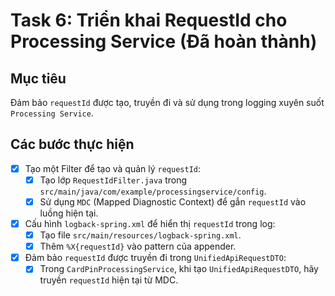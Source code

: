 # Task 6: Triển khai RequestId cho Processing Service (Đã hoàn thành)

## Mục tiêu
Đảm bảo `requestId` được tạo, truyền đi và sử dụng trong logging xuyên suốt `Processing Service`.

## Các bước thực hiện

- [x] Tạo một Filter để tạo và quản lý `requestId`:
    - [x] Tạo lớp `RequestIdFilter.java` trong `src/main/java/com/example/processingservice/config`.
    - [x] Sử dụng `MDC` (Mapped Diagnostic Context) để gắn `requestId` vào luồng hiện tại.

- [x] Cấu hình `logback-spring.xml` để hiển thị `requestId` trong log:
    - [x] Tạo file `src/main/resources/logback-spring.xml`.
    - [x] Thêm `%X{requestId}` vào pattern của appender.

- [x] Đảm bảo `requestId` được truyền đi trong `UnifiedApiRequestDTO`:
    - [x] Trong `CardPinProcessingService`, khi tạo `UnifiedApiRequestDTO`, hãy truyền `requestId` hiện tại từ MDC.